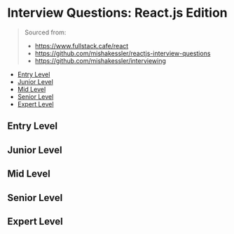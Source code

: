 <!--
<details>
<summary></summary>
</details>
-->

# Interview Questions: React.js Edition <!-- omit in toc -->

> Sourced from:
> - https://www.fullstack.cafe/react
> - https://github.com/mishakessler/reactjs-interview-questions
> - https://github.com/mishakessler/interviewing

- [Entry Level](#Entry-Level)
- [Junior Level](#Junior-Level)
- [Mid Level](#Mid-Level)
- [Senior Level](#Senior-Level)
- [Expert Level](#Expert-Level)

## Entry Level

## Junior Level

## Mid Level

## Senior Level

## Expert Level
